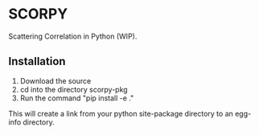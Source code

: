 # SCORPY



Scattering Correlation in Python (WIP).





## Installation 

1. Download the source
2. cd into the directory scorpy-pkg
3. Run the command "pip install -e ."


This will create a link from your python site-package directory to an egg-info directory.

